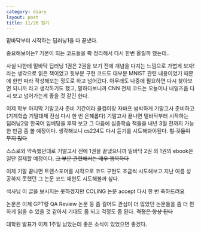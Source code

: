 ```yaml
---
category: diary
layout: post
title: 11/26 일기
---
```


밑바닥부터 시작하는 딥러닝1을 다 끝냈다. 

중요해보이는? 기본이 되는 코드들을 쫙 정리해서 다시 한번 올릴까 했는데..

사실 나한테 밑바닥 딥러닝 1권은 2권을 보기 전에 개념을 다지는 느낌으로 가볍게 보자! 라는 생각으로 읽은 책이었고 뒷부분 구현 코드도 대부분 MNIST 관련 내용이었기 때문에 한번 따라 작성해보는 정도로 하고 넘어갔다. 아무래도 나중에 필요하면 다시 찾아보면 되니까 라고 생각하기도 했고, 말하다보니까 CNN 전체 코드는 오늘이나 내일즈음 다시 보고 넘어가는게 좋을 것 같긴 한다.

이제 학부 마지막 기말고사 준비 기간이라 클컴이랑 자바프 쌈박하게 기말고사 준비하고 (기계학습 기말대체 진심 다시 한 번 은혜롭다) 기말고사 끝나면 밑바닥부터 시작하는 딥러닝2랑 한국어 임베딩을 후딱 보고 그 다음에 심층학습 책들을 내년 3월 전까지 가능한 만큼 좀 볼 예정이다. 생각해보니 cs224도 다시 듣기를 시도해봐야된다. <del>할 것들이 무지 많다</del>

스스로와 약속했던대로 기말고사 전에 1권을 끝냈으니까 밑바닥 2권 외 1권의 ebook은 일단 결제할 예정이다. <del>그 부분 관련해서는 매우 행복하다</del>

이제 기말 끝나면 트랜스포머를 시작으로 코드 구현도 조금씩 시도해보고 지난 여름 성공하지 못했던 그 논문 코드 재현도 시도해볼까 싶다. 

석사님 이 글을 보시지는 못하겠지만 COLING 논문 accept 다시 한 번 축하드려요

논문은 이제 GPT랑 QA Review 논문 등 좀 길어도 관심이 더 많았던 논문들을 좀 더 편하게 읽을 수 있을 것 같아서 기대도 좀 되고 걱정도 좀 된다. <del>걱정은 항상 된다</del>

대학원 발표가 이제 1주일 남았는데 좋은 소식이 있었으면 좋겠다.
